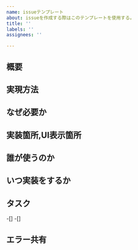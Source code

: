 ```yaml
---
name: issueテンプレート
about: issueを作成する際はこのテンプレートを使用する。
title: ''
labels: ''
assignees: ''

---
```


## 概要

## 実現方法

## なぜ必要か

## 実装箇所,UI表示箇所

## 誰が使うのか

## いつ実装をするか

## タスク
-[]
-[]

## エラー共有

